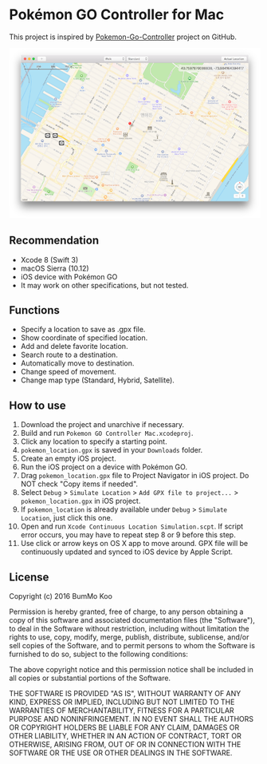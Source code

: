 # Pokémon GO Controller for Mac

This project is inspired by [Pokemon-Go-Controller](https://github.com/kahopoon/Pokemon-Go-Controller) project on GitHub.

![Screenshot](Assets/Screenshot.png)

## Recommendation

* Xcode 8 (Swift 3)
* macOS Sierra (10.12)
* iOS device with Pokémon GO
* It may work on other specifications, but not tested.

## Functions

* Specify a location to save as .gpx file.
* Show coordinate of specified location.
* Add and delete favorite location.
* Search route to a destination.
* Automatically move to destination.
* Change speed of movement.
* Change map type (Standard, Hybrid, Satellite).

## How to use

1. Download the project and unarchive if necessary.
2. Build and run `Pokemon GO Controller Mac.xcodeproj`.
3. Click any location to specify a starting point.
4. `pokemon_location.gpx` is saved in your `Downloads` folder.
5. Create an empty iOS project.
6. Run the iOS project on a device with Pokémon GO.
7. Drag `pokemon_location.gpx` file to Project Navigator in iOS project. Do NOT check "Copy items if needed".
8. Select `Debug` > `Simulate Location` > `Add GPX file to project...` > `pokemon_location.gpx` in iOS project.
9. If `pokemon_location` is already available under `Debug` > `Simulate Location`, just click this one.
10. Open and run `Xcode Continuous Location Simulation.scpt`. If script error occurs, you may have to repeat step 8 or 9 before this step.
11. Use click or arrow keys on OS X app to move around. GPX file will be continuously updated and synced to iOS device by Apple Script.

## License

Copyright (c) 2016 BumMo Koo

Permission is hereby granted, free of charge, to any person obtaining a copy of this software and associated documentation files (the "Software"), to deal in the Software without restriction, including without limitation the rights to use, copy, modify, merge, publish, distribute, sublicense, and/or sell copies of the Software, and to permit persons to whom the Software is furnished to do so, subject to the following conditions:

The above copyright notice and this permission notice shall be included in all copies or substantial portions of the Software.

THE SOFTWARE IS PROVIDED "AS IS", WITHOUT WARRANTY OF ANY KIND, EXPRESS OR IMPLIED, INCLUDING BUT NOT LIMITED TO THE WARRANTIES OF MERCHANTABILITY, FITNESS FOR A PARTICULAR PURPOSE AND NONINFRINGEMENT. IN NO EVENT SHALL THE AUTHORS OR COPYRIGHT HOLDERS BE LIABLE FOR ANY CLAIM, DAMAGES OR OTHER LIABILITY, WHETHER IN AN ACTION OF CONTRACT, TORT OR OTHERWISE, ARISING FROM, OUT OF OR IN CONNECTION WITH THE SOFTWARE OR THE USE OR OTHER DEALINGS IN THE SOFTWARE.
